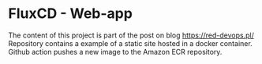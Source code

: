# FluxCD - Web-app

The content of this project is part of the post on blog https://red-devops.pl/ <br>
Repository contains a example of a static site hosted in a docker container. Github action pushes a new image to the Amazon ECR repository.